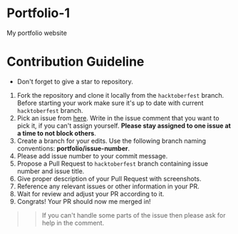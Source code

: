 # Portfolio-1
My portfolio website

# Contribution Guideline
- Don't forget to give a star to repository.

1. Fork the repository and clone it locally from the `hacktoberfest` branch. Before starting your work make sure it's up to date with current `hacktoberfest` branch.
2. Pick an issue from [here](https://github.com/minhaj-313/Portfolio-1/issues). Write in the issue comment that you want to pick it, if you can't assign yourself. **Please stay assigned to one issue at a time to not block others**.
3. Create a branch for your edits. Use the following branch naming conventions: **portfolio/issue-number**.
4. Please add issue number to your commit message.
5. Propose a Pull Request to `hacktoberfest` branch containing issue number and issue title.
6. Give proper description of your Pull Request with screenshots.
7. Reference any relevant issues or other information in your PR.
8. Wait for review and adjust your PR according to it.
9. Congrats! Your PR should now me merged in!

 >> If you can't handle some parts of the issue then please ask for help in the comment.
